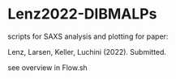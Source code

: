 # Lenz2022-DIBMALPs

scripts for SAXS analysis and plotting for paper: 

Lenz, Larsen, Keller, Luchini (2022). Submitted.  

see overview in Flow.sh    
